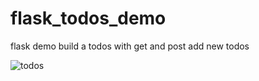# flask_todos_demo
flask demo 
build a todos with get and post
add new todos 

![todos](https://user-images.githubusercontent.com/665426/148669828-3adc9dbf-0891-4a76-9144-511ce7975900.JPG)
